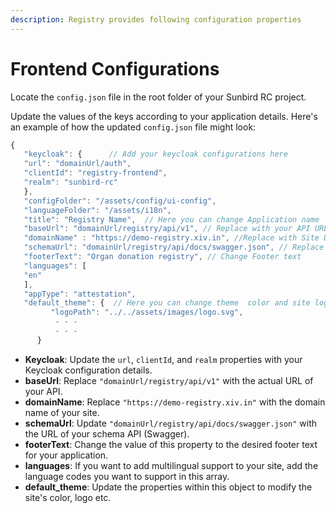 ```yaml
---
description: Registry provides following configuration properties
---
```


# Frontend Configurations

Locate the `config.json` file in the root folder of your Sunbird RC project.&#x20;

Update the values of the keys according to your application details. Here's an example of how the updated `config.json` file might look:



```javascript
{
   "keycloak": {      // Add your keycloak configurations here
   "url": "domainUrl/auth",
   "clientId": "registry-frontend",
   "realm": "sunbird-rc"
   },
   "configFolder": "/assets/config/ui-config",
   "languageFolder": "/assets/i18n",
   "title": "Registry Name",  // Here you can change Application name
   "baseUrl": "domainUrl/registry/api/v1", // Replace with your API URL
   "domainName" : "https://demo-registry.xiv.in", //Replace with Site Domain
   "schemaUrl": "domainUrl/registry/api/docs/swagger.json", // Replace with your schema api(swagger) url
   "footerText": "Organ donation registry", // Change Footer text
   "languages": [
   "en"   
   ],
   "appType": "attestation",
   "default_theme": {  // Here you can change theme  color and site logo
         "logoPath": "../../assets/images/logo.svg",
          - - - 
          - - - 
      }

```



* **Keycloak**: Update the `url`, `clientId`, and `realm` properties with your Keycloak configuration details.
* **baseUrl**: Replace `"domainUrl/registry/api/v1"` with the actual URL of your API.
* **domainName**: Replace `"https://demo-registry.xiv.in"` with the domain name of your site.
* **schemaUrl**: Update `"domainUrl/registry/api/docs/swagger.json"` with the URL of your schema API (Swagger).
* **footerText**: Change the value of this property to the desired footer text for your application.
* **languages**: If you want to add multilingual support to your site, add the language codes you want to support in this array.
* **default\_theme**: Update the properties within this object to modify the site's color, logo etc.
